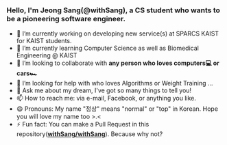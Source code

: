 ### Hello, I'm Jeong Sang(@withSang), a CS student who wants to be a pioneering software engineer.
- 🔭 I’m currently working on developing new service(s) at SPARCS KAIST for KAIST students.
- 🌱 I’m currently learning Computer Science as well as Biomedical Engineering @ KAIST
- 👯 I’m looking to collaborate with **any person who loves computers💻 or cars🏎**
- 🤔 I’m looking for help with who loves Algorithms or Weight Training ...
- 💬 Ask me about my dream, I've got so many things to tell you!
- 📫 How to reach me: via e-mail, Facebook, or anything you like.
- 😄 Pronouns: My name "정상" means "normal" or "top" in Korean. Hope you will love my name too >.<
- ⚡ Fun fact: You can make a Pull Request in this repository([**withSang/withSang**](https://github.com/withSang/withSang/pulls)). Because why not?

<!--
**withSang/withSang** is a ✨ _special_ ✨ repository because its `README.md` (this file) appears on your GitHub profile.
-->
